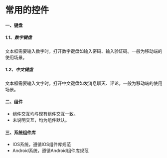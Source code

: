 # 常用的控件

#### 一、键盘

##### 1.1、数字键盘

文本框需要输入数字时，打开数字键盘如输入密码、输入验证码。一般为移动端的使用场景。

##### 1.2、中文键盘

文本框需要输入文字时，打开中文键盘如发消息聊天、评论。一般为移动端的使用场景。

#### 二、组件

* 组件交互均与现有组件交互一致。
* 未说明交互，均为组件默认。

#### 三、系统组件库

* IOS系统，遵循IOS组件库规范
* Android系统，遵循Android组件库规范



